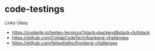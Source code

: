 # code-testings

Links Úteis:

- https://codante.io/testes-tecnicos?stack=backend&stack=fullstack
- https://github.com/CollabCodeTech/backend-challenges
- https://github.com/felipefialho/frontend-challenges
